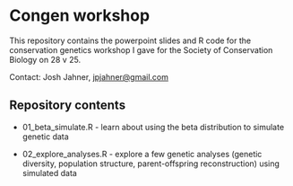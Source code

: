 # Congen workshop

This repository contains the powerpoint slides and R code for the conservation genetics workshop I gave for the Society of Conservation Biology on 28 v 25.

Contact: Josh Jahner, jpjahner@gmail.com

## Repository contents

* 01_beta_simulate.R - learn about using the beta distribution to simulate genetic data

* 02_explore_analyses.R - explore a few genetic analyses (genetic diversity, population structure, parent-offspring reconstruction) using simulated data
